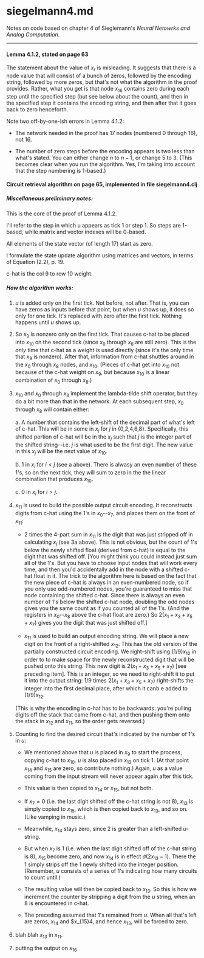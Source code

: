 siegelmann4.md
===

Notes on code based on chapter 4 of Sieglemann's *Neural Netowrks and
Analog Computation*.  

-----------

#### Lemma 4.1.2, stated on page 63

The statement about the value of $x_r$ is misleading.  It suggests that
there is a node value that will consist of a bunch of zeros, followed by
the encoding string, followed by more zeros, but that's not what the
algorithm in the proof provides.  Rather, what you get is that node
$x_{16}$ contains zero during each step until the specified step (but
see below about the count), and then in the specified step it contains
the encoding string, and then after that it goes back to zero
henceforth.

Note two off-by-one-ish errors in Lemma 4.1.2:

- The network needed in the proof has 17 nodes (numbered 0 through
  16), not 16.

- The number of zero steps before the encoding appears is two less
  than what's stated.  You can either change $n$ to $n-1$, or change 5
  to 3.  (This becomes clear when you run the algorithm.  Yes, I'm
  taking into account that the step numbering is 1-based.)

#### Circuit retrieval algorithm on page 65, implemented in file siegelmann4.clj

##### Miscellaneous preliminary notes:

This is the core of the proof of Lemma 4.1.2.

I'll refer to the step in which u appears as tick 1 or step 1.  So steps
are 1-based, while matrix and vector indexes will be 0-based.

All elements of the state vector (of length 17) start as zero.

I formulate the state update algorithm using matrices and vectors, in
terms of Equation (2.2), p. 19.

c-hat is the col 9 to row 10 weight.

##### How the algorithm works:

1. $u$ is added only on the first tick.  Not before, not after.  That is,
you can have zeros as inputs before that point, but when $u$ shows up,
it does so only for one tick.  It's replaced with zero after the first tick.
Nothing happens until $u$ shows up.

2. So $x_9$ is nonzero only on the first tick.  That causes c-hat to
be placed into $x_{10}$ on the second tick (since $x_0$ through $x_8$
are still zero).  This is the *only* time that c-hat as a weight is
used directly (since it's the only time that $x_9$ is nonzero).  After
that, information from c-hat shuttles around in the $x_0$ through
$x_8$ nodes, and $x_{10}$.  (Pieces of c-hat get into $x_{10}$ not
because of the c-hat weight on $x_9$, but because $x_{10}$ is a linear
combination of $x_0$ through $x_8$.)

3. $x_{10}$ and $x_0$ through $x_8$ implement the lambda-tilde shift operator,
but they do a bit more than that in the network.  At each subsequent
step, $x_0$ through $x_8$ will contain either:

	a. A number that contains the left-shift of the decimal part of
	what's left of c-hat.  This will be in some in $x_j$ for $j$ in
	{0,2,4,6,8}.  Specifically, this shifted portion of c-hat will
	be in the $x_j$ such that $j$ is the integer part of the shifted
	string--i.e. $j$ is what used to be the first digit.  The
	new value in this $x_j$ will be the next value of $x_{10}$.

	b. 1 in $x_i$ for $i < j$ (see a above).  There is alwasy an
	even number of these 1's, so on the next tick, they will sum to
	zero in the the linear combination that produces $x_{10}$.

	c. 0 in $x_i$ for $i > j$.

4.  $x_{11}$ is used to build the possible output circuit encoding.  It
reconstructs digits from c-hat using the 1's in $x_0$--$x_7$, and places
them on the front of $x_{11}$:

	- 2 times the 4-part sum in $x_{11}$ is the digit that was just
	stripped off in calculating $x_j$ (see 3a above).  This is not
	obvious, but the count of 1's below the newly shifted float
	(derived from c-hat) is equal to the digit that was shifted off.
	[You might think you could instead just sum all of the 1's.  But
	you have to choose input nodes that will work every time, and
	then you'd accidentally add in the node with a shifted c-hat
	float in it.  The trick to the algorithm here is based on the
	fact that the new piece of c-hat is always in an even-numbered
	node, so if you only use odd-numbered nodes, you're guaranteed
	to miss that node containing the shifted c-hat.  Since there is
	always an even number of 1's below the shifted c-hat node, doubling
	the odd nodes gives you the same count as if you counted all of
	the 1's.  (And the registers in $x_0$--$x_8$ above the c-hat
	float are zero.) So $2(x_1+x_3+x_5+x_7$) gives you the digit
	that was just shifted off.]

	- $x_11$ is used to build an output encoding string.  We will
	  place a new digit on the front of a right-shifted
	$x_{12}$.  This has the old version of the partially constructed
	circuit encoding. We right-shift using $(1/9)x_{12}$ in order to
	to make space for the newly reconstructed digit that will be
	pushed onto this string.  This new digit is 2($x_1+x_3+x_5+x_7$)
	[see preceding item]. This is an integer, so we need to
	right-shift it to put it into the output string: 1/9 times
	2($x_1+x_3+x_5+x_7$) right-shifts the integer into the first
	decimal place, after which it canb e added to $(1/9)x_12$.

	(This is why the encoding in c-hat has to be backwards: you're
	pulling digits off the stack that came from c-hat, and then
	pushing them onto the stack in $x_{12}$ and $x_{11}$, so the
	order gets reversed.)

4.  Counting to find the desired circuit that's indicated by the
number of 1's in $u$:

	- We mentioned above that $u$ is placed in $x_9$ to start the
	  process, copying c-hat to $x_10$.  $u$ is also placed in
	  $x_{13}$ on tick 1.  (At that point
	$x_{14}$ and $x_{15}$ are zero, so contribute nothing.)  Again,
	$u$ as a value coming from the input stream will never appear
	again after this tick.

	- This value is then copied to $x_{14}$ or $x_{15}$, but not
	  both.  

	- If $x_7=0$ (i.e. the last digit shifted off the c-hat string
	  is not 8), $x_{13}$ is simply copied to $x_{15}$, which is
	  then copied back to $x_{13}$, and so on.  (Like vamping in
	  music.)

	- Meanwhile, $x_{14}$ stays zero, since 2 is greater than a
	  left-shifted $u$-string.

	- But when $x_7$ is 1 (i.e. when the last digit shifted off of
	  the c-hat string is 8), $x_15$ become zero, and now $x_{14}$
	  is in effect $\sigma(2x_{13}-1)$.  There the 1 simply strips
	  off the 1 newly shifted into the integer position.
	  (Remember, $u$ consists of a series of 1's indicating how
	  many circuits to count until.)

	- The resulting value will then be copied back to $x_{13}$.
	  So this is how we increment the counter by stripping a digit
	  from the $u$ string, when an 8 is encountered in c-hat.

	- The preceding assumed that 1's remained from $u$.  When all
	  that's left are zeros, $x_{14}$ and $x_{15}4, and hence
	  $x_{13}$, will be forced to zero.

4. blah blah $x_{13}$ in $x_{11}$.

5. putting the output on $x_{16}$
